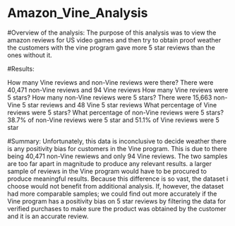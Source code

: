 # Amazon_Vine_Analysis

#Overview of the analysis: 
The purpose of this analysis was to view the amazon reviews for US video games and then try to obtain proof weather the customers with the vine program gave more 5 star reviews than the ones without it.

#Results: 

How many Vine reviews and non-Vine reviews were there? There were 40,471 non-Vine reviews and 94 Vine reviews
How many Vine reviews were 5 stars? How many non-Vine reviews were 5 stars? There were 15,663 non-Vine 5 star reviews and 48 Vine 5 star reviews
What percentage of Vine reviews were 5 stars? What percentage of non-Vine reviews were 5 stars? 38.7% of non-Vine reviews were 5 star and 51.1% of Vine reviews were 5 star


#Summary: Unfortunately, this data is inconclusive to decide weather there is any positivity bias for customers in the Vine program. This is due to there being 40,471 non-Vine rewiews and only 94 Vine reviews. The two samples are too far apart in magnitude to produce any relevant results. a larger sample of reviews in the Vine program would have to be procured to produce meaningful results. Because this difference is so vast, the dataset i choose would not benefit from additional analysis. If, however, the dataset had more comparable samples; we could find out more accurately if the Vine program has a positivity bias on 5 star reviews by filtering the data for verified purchases to make sure the product was obtained by the customer and it is an accurate review. 